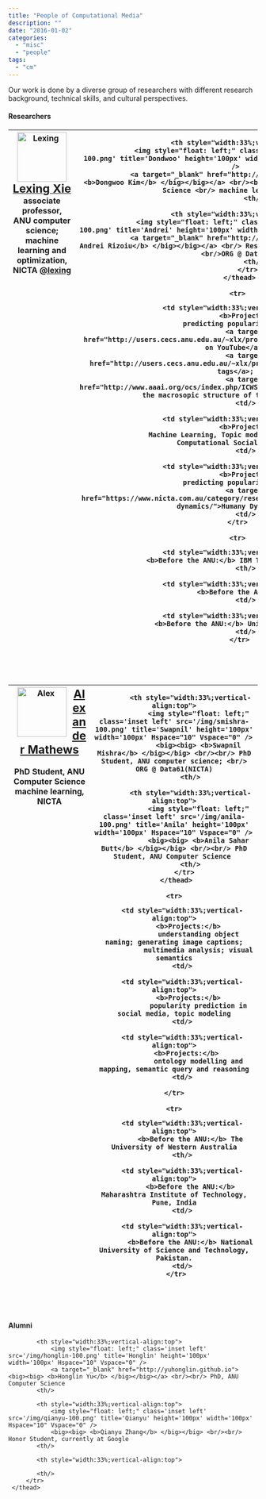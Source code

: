 ```yaml
---
title: "People of Computational Media"
description: ""
date: "2016-01-02"
categories:
  - "misc"
  - "people"
tags:
  - "cm"
---
```


Our work is done by a diverse group of researchers with different research background, technical skills, and cultural perspectives. 

<!--more-->

#### Researchers


<table>
<!--    First, the table head with photos and names.-->
    <thead>
        <tr>
            <th style="width:33%;vertical-align:top">
                <img style="float: left;" class='inset left' src='/img/lexing-100.jpg' title='Lexing' height='100px' width='100px' Hspace="10" Vspace="0" /> 
                <a target="_blank" href="http://users.cecs.anu.edu.au/~xlx"> 
                    <big><big> <b>Lexing Xie</b> </big></big></a> 
                    <br/> 
                    associate professor, ANU computer science; <br/> machine learning and optimization, NICTA
                    <a href=https://twitter.com/lexing>@lexing</a>
            <th/>
            
            <th style="width:33%;vertical-align:top">
                <img style="float: left;" class='inset left' src='/img/dongwoo-100.png' title='Dondwoo' height='100px' width='100px' Hspace="10" Vspace="0" /> 
                <a target="_blank" href="http://arongdari.github.io/"> <big><big> <b>Dongwoo Kim</b> </big></big></a> <br/><br/> Research Fellow, ANU Computer Science <br/> machine learning, NICTA
            <th/>
            
            <th style="width:33%;vertical-align:top">
                <img style="float: left;" class='inset left' src='/img/andrei-100.png' title='Andrei' height='100px' width='100px' Hspace="10" Vspace="0" />
                <a target="_blank" href="http://rizoiu.eu"> <big><big> <b>Marian-Andrei Rizoiu</b> </big></big></a> <br/> Research Fellow, ANU Computer Science <br/>ORG @ Data61 
            <th/>
         </tr>
     </thead>
     
     <tr> 
<!--     second row, projects-->
        <td style="width:33%;vertical-align:top">
            <b>Projects:</b> 
                predicting popularity on social media; 
                <a target="_blank" href="http://users.cecs.anu.edu.au/~xlx/proj/visualmemes.html"> visual memes on YouTube</a>; 
                <a target="_blank" href="http://users.cecs.anu.edu.au/~xlx/proj/tagnet">a network of picture tags</a>; 
                <a target="_blank" href="http://www.aaai.org/ocs/index.php/ICWSM/ICWSM12/paper/view/4595">mapping the macrosopic structure of the event web</a>. 
        <td/>
        
        <td style="width:33%;vertical-align:top">
            <b>Projects:</b> 
                Machine Learning, Topic models, Bayesian nonparametrics, Computational Social Science  
        <td/>
        
        <td style="width:33%;vertical-align:top">
            <b>Projects:</b> 
                predicting popularity on social media; 
                <a target="_blank" href="https://www.nicta.com.au/category/research/optimisation/projects/human-dynamics/">Humany Dynamics</a>
        <td/>
    </tr>
     
    <tr>
<!--    Third row, before the ANU-->
        <td style="width:33%;vertical-align:top">
            <b>Before the ANU:</b> IBM T J Watson Research Center
        <th/>
        
        <td style="width:33%;vertical-align:top">
            <b>Before the ANU:</b> KAIST
        <td/>
        
        <td style="width:33%;vertical-align:top">
           <b>Before the ANU:</b> University Lumière, Lyon.
        <td/>
     </tr>
 </table>
 
 <br/><br/>

<!--second row of photos-->

<table>
<!--    First, the table head with photos and names.-->
    <thead>
        <tr>
            <th style="width:33%;vertical-align:top">
                <img style="float: left;" class='inset left' src='/img/alex-100.png' title='Alex' height='100px' width='100px' Hspace="10" Vspace="0" /> 
                <big><big> <b><a href="http://users.cecs.anu.edu.au/~u4534172/index.html">Alexander Mathews</a></b> </big></big> <br/><br/> PhD Student, ANU Computer Science  <br/> machine learning, NICTA
            <th/>
            
            <th style="width:33%;vertical-align:top">
                <img style="float: left;" class='inset left' src='/img/smishra-100.png' title='Swapnil' height='100px' width='100px' Hspace="10" Vspace="0" /> 
                <big><big> <b>Swapnil Mishra</b> </big></big> <br/><br/> PhD Student, ANU computer science; <br/> ORG @ Data61(NICTA)
            <th/>
            
            <th style="width:33%;vertical-align:top">
                <img style="float: left;" class='inset left' src='/img/anila-100.png' title='Anila' height='100px' width='100px' Hspace="10" Vspace="0" /> 
                <big><big> <b>Anila Sahar Butt</b> </big></big> <br/><br/> PhD Student, ANU Computer Science 
            <th/>
         </tr>
     </thead>
     
     <tr> 
<!--     second row, projects-->
        <td style="width:33%;vertical-align:top">
            <b>Projects:</b> 
                understanding object naming; generating image captions;
                multimedia analysis; visual semantics
        <td/>
        
        <td style="width:33%;vertical-align:top">
            <b>Projects:</b> 
                popularity prediction in social media, topic modeling
        <td/>

        <td style="width:33%;vertical-align:top">
           <b>Projects:</b> 
                ontology modelling and mapping, semantic query and reasoning
        <td/>
        
    </tr>
     
    <tr>
<!--    Third row, before the ANU-->
        <td style="width:33%;vertical-align:top">
            <b>Before the ANU:</b> The University of Western Australia
        <th/>

        <td style="width:33%;vertical-align:top">
            <b>Before the ANU:</b> Maharashtra Institute of Technology, Pune, India
        <td/>

        <td style="width:33%;vertical-align:top">
            <b>Before the ANU:</b> National University of Science and Technology, Pakistan.
        <td/>
     </tr>
 </table>
 
 <br/><br/>



<!--#### Collaborators-->

<!--
* [Manuel Cebrian][manuel], NICTA
* Pascal van Hentenryck, University of Michigan
* Young Lee, NICTA
* Cheng Soon Ong, NICTA
* Scott Sanner, Oregon State University
-->

#### Alumni

<table>
<!--    First, the table head with photos and names.-->
    <thead>
        <tr>
          
            <th style="width:33%;vertical-align:top">
                <img style="float: left;" class='inset left' src='/img/honglin-100.png' title='Honglin' height='100px' width='100px' Hspace="10" Vspace="0" /> 
                <a target="_blank" href="http://yuhonglin.github.io"> <big><big> <b>Honglin Yu</b> </big></big></a> <br/><br/> PhD, ANU Computer Science 
            <th/>
            
            <th style="width:33%;vertical-align:top">
                <img style="float: left;" class='inset left' src='/img/qianyu-100.png' title='Qianyu' height='100px' width='100px' Hspace="10" Vspace="0" /> 
                <big><big> <b>Qianyu Zhang</b> </big></big> <br/><br/> Honor Student, currently at Google
            <th/>
            
            <th style="width:33%;vertical-align:top">
<!--                <img style="float: left;" class='inset left' src='/img/smishra.jpg' title='Swapnil' height='100px' width='100px' Hspace="10" Vspace="0" /> -->
<!--                <big><big> <b>Swapnil Mishra</b> </big></big> <br/><br/> PhD Student, ANU computer science; <br/> ORG @ Data61(NICTA)-->
            <th/>
         </tr>
     </thead>
     
 </table>

<!--

<th style="width:33%;vertical-align:top">
                <img style="float: left;" class='inset left' src='/img/honglin.png' title='Honglin' height='100px' width='100px' Hspace="10" Vspace="0" /> 
                <a target="_blank" href="http://yuhonglin.github.io"> <big><big> <b>Honglin Yu</b> </big></big></a> <br/><br/> PhD, ANU Computer Science 
<th/>

<img class='inset left' src='/img/qianyu.jpg' title='Qianyu' alt='student' height='100px' border='0px' />
**Qianyu Zhang**: Honor Student, currently at Google <br />
_Projects:_ predicting words from pictures<br />
-->

[manuel]:http://web.media.mit.edu/~cebrian


